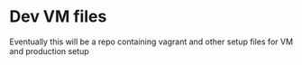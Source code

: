 # Dev VM files

Eventually this will be a repo containing vagrant and other setup files for VM and production setup

